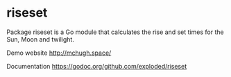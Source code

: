 # riseset
Package riseset is a Go module that calculates the rise and set times for the Sun, Moon and twilight.

Demo website http://mchugh.space/

Documentation https://godoc.org/github.com/exploded/riseset
